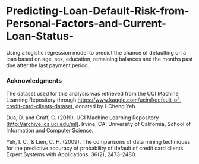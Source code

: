 # Predicting-Loan-Default-Risk-from-Personal-Factors-and-Current-Loan-Status-
Using a logistic regression model to predict the chance of defaulting on a loan based on age, sex, education, remaining balances and the months past due after the last payment period.

### Acknowledgments 
The dataset used for this analysis was retrieved from the UCI Machine Learning Repository through https://www.kaggle.com/uciml/default-of-credit-card-clients-dataset, donated by I-Cheng Yeh.

Dua, D. and Graff, C. (2019). UCI Machine Learning Repository [http://archive.ics.uci.edu/ml]. Irvine, CA: University of California, School of Information and Computer Science.

Yeh, I. C., & Lien, C. H. (2009). The comparisons of data mining techniques for the predictive accuracy of probability of default of credit card clients. Expert Systems with Applications, 36(2), 2473-2480.

